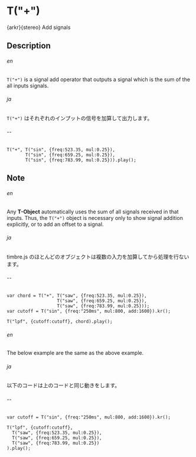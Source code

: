 T("+")
======
{arkr}{stereo} Add signals

## Description ##
###### en ######
`T("+")` is a signal add operator that outputs a signal which is the sum of the all inputs signals.
###### ja ######
`T("+")` はそれぞれのインプットの信号を加算して出力します。
###### -- ######

```timbre
T("+", T("sin", {freq:523.35, mul:0.25}),
       T("sin", {freq:659.25, mul:0.25}),
       T("sin", {freq:783.99, mul:0.25})).play();
```

## Note ##
###### en ######
Any **T-Object** automatically uses the sum of all signals received in that inputs. Thus, the `T("+")` object is necessary only to show signal addition explicitly, or to add an offset to a signal.
###### ja ######
timbre.js のほとんどのオブジェクトは複数の入力を加算してから処理を行ないます。
###### -- ######

```timbre
var chord = T("+", T("saw", {freq:523.35, mul:0.25}),
                   T("saw", {freq:659.25, mul:0.25}),
                   T("saw", {freq:783.99, mul:0.25}));
var cutoff = T("sin", {freq:"250ms", mul:800, add:1600}).kr();

T("lpf", {cutoff:cutoff}, chord).play();
```

###### en ######
The below example are the same as the above example.
###### ja ######
以下のコードは上のコードと同じ動きをします。
###### -- ######

```timbre
var cutoff = T("sin", {freq:"250ms", mul:800, add:1600}).kr();

T("lpf", {cutoff:cutoff}, 
  T("saw", {freq:523.35, mul:0.25}),
  T("saw", {freq:659.25, mul:0.25}),
  T("saw", {freq:783.99, mul:0.25})
).play();
```
